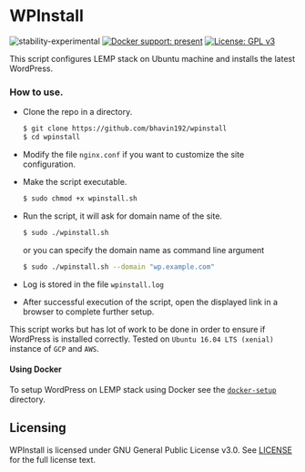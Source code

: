 # WPInstall

![stability-experimental](https://img.shields.io/badge/stability-experimental-orange.svg) [![Docker support: present](https://img.shields.io/badge/Docker%20support-present-blue.svg)](https://www.docker.com/what-docker) [![License: GPL v3](https://img.shields.io/badge/License-GPL%20v3-blue.svg)](https://www.gnu.org/licenses/gpl-3.0)


This script configures LEMP stack on Ubuntu machine and installs the latest WordPress.

### How to use.

- Clone the repo in a directory.
  ```sh
  $ git clone https://github.com/bhavin192/wpinstall
  $ cd wpinstall
  ```

- Modify the file `nginx.conf` if you want to customize the site configuration.

- Make the script executable.

  ```sh
  $ sudo chmod +x wpinstall.sh
  ```

- Run the script, it will ask for domain name of the site.
  
  ```sh 
  $ sudo ./wpinstall.sh
  ```

  or you can specify the domain name as command line argument 

  ```sh
  $ sudo ./wpinstall.sh --domain "wp.example.com"
  ```

- Log is stored in the file `wpinstall.log`

- After successful execution of the script, open the displayed link in a browser to complete further setup.

This script works but has lot of work to be done in order to ensure if WordPress is installed correctly. 
Tested on `Ubuntu 16.04 LTS (xenial)` instance of `GCP` and `AWS`. 

#### Using Docker

To setup WordPress on LEMP stack using Docker see the [`docker-setup`](https://github.com/bhavin192/wpinstall/tree/master/docker-setup) directory. 

## Licensing

WPInstall is licensed under GNU General Public License v3.0. See [LICENSE](https://github.com/bhavin192/wpinstall/blob/master/LICENSE) for the full license text.
